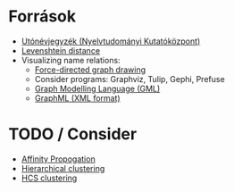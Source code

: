 # Források

- [Utónévjegyzék (Nyelvtudományi Kutatóközpont)](https://nytud.hu/oldal/utonevjegyzek)
- [Levenshtein distance](https://en.wikipedia.org/wiki/Levenshtein_distance)
- Visualizing name relations:
  - [Force-directed graph drawing](https://en.wikipedia.org/wiki/Force-directed_graph_drawing)
  - Consider programs: Graphviz, Tulip, Gephi, Prefuse
  - [Graph Modelling Language (GML)](https://en.wikipedia.org/wiki/Graph_Modelling_Language)
  - [GraphML (XML format)](https://en.wikipedia.org/wiki/GraphML)

# TODO / Consider

- [Affinity Propogation](https://www.youtube.com/watch?v=DW4bi7XuRXg)
- [Hierarchical clustering](https://en.wikipedia.org/wiki/Hierarchical_clustering)
- [HCS clustering](https://en.wikipedia.org/wiki/HCS_clustering_algorithm)

